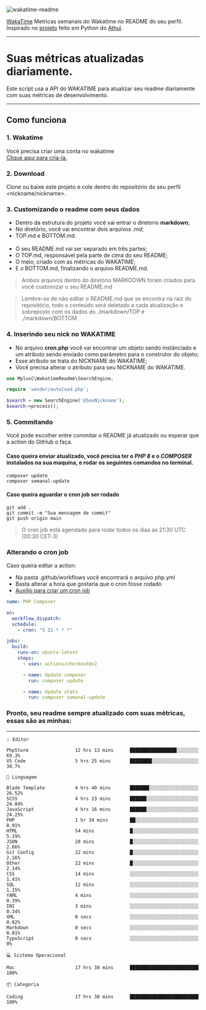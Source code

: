 ![wakatime-readme](https://socialify.git.ci/bymatheus/wakatime-readme/image?description=1&descriptionEditable=M%C3%A9tricas%20semanais%20do%20Wakatime%20no%20seu%20README%20de%20perfil.&font=KoHo&forks=1&language=1&owner=1&pattern=Signal&stargazers=1&theme=Dark)

[WakaTime](https://wakatime.com) Metricas semanais do Wakatime no README do seu perfil. <br>
Inspirado no [projeto](https://github.com/athul/waka-readme) feito em Python do [Athul](https://github.com/athul).
___

# Suas métricas atualizadas diariamente.
Este script usa a API do WAKATIME para atualizar seu readme diariamente com suas métricas de desenvolvimento.

___

## Como funciona

### 1. Wakatime
Você precisa criar uma conta no wakatime <br>
[Clique aqui para cria-la.](https://wakatime.com) 

### 2. Download
Clone ou baixe este projeto e cole dentro do repositório do seu perfil <nickname/nickname>.

### 3. Customizando o readme com seus dados
- Dentro da estrutura do projeto você vai entrar o diretorio **markdown**;  
- No diretório, você vai encontrar dois arquivos *.md*;
- TOP.md e BOTTOM.md.
<br><br>
- O seu README.md vai ser separado em três partes; 
- O TOP.md, responsável pela parte de cima do seu README;
- O meio, criado com as métricas do WAKATIME;
- E o BOTTOM.md, finalizando o arquivo README.md.<br>

> Ambos arquivos dentro do diretório MARKDOWN foram criados para você customizar o seu README.md

> Lembre-se de não editar o README.md que se encontra na raiz do repositório, todo o conteúdo será deletado a cada atualização e sobreposto com os dados do ./markdown/TOP e ./markdown/BOTTOM

### 4. Inserindo seu nick no WAKATIME
- No arquivo **cron.php** você vai encontrar um objeto sendo instânciado e um atributo sendo enviado como parâmetro para o construtor do objeto;
- Esse atributo se trata do NICKNAME do WAKATIME;
- Você precisa alterar o atributo para seu NICKNAME do WAKATIME.

```php
use MplusC\WakatimeReadme\SearchEngine;

require 'vendor/autoload.php';

$search = new SearchEngine('@SeuNickname');
$search->process();
```

### 5. Commitando
Você pode escolher entre commitar o README já atualizado ou esperar que a action do GitHub o faça. <br>

#### Caso queira enviar atualizado, você precisa ter o *PHP 8* e o *COMPOSER* instalados na sua maquina, e rodar os seguintes comandos no terminal.
```composer
composer update
composer semanal-update 
```

#### Caso queira aguardar o cron job ser rodado 
```git 
git add .
git commit -m "Sua mensagem de commit"
git push origin main
```

>O cron job está agendado para rodar todos os dias as 21:30 UTC (00:30 CET-3) 

### Alterando o cron job
Caso queira editar a action:

- Na pasta .github/workflows você encontrará o arquivo php.yml
- Basta alterar a hora que gostaria que o cron fosse rodado
- [Auxilio para criar um cron job](https://crontab.guru)

```yml
name: PHP Composer

on:
  workflow_dispatch:
  schedule:
    - cron: "5 21 * * *"

jobs:
  build:
    runs-on: ubuntu-latest
    steps:
      - uses: actions/checkout@v2

      - name: Update composer
        run: composer update

      - name: Update stats
        run: composer semanal-update
```

### Pronto, seu readme sempre atualizado com suas métricas, essas são as minhas:

___
```text
💡 Editor

PhpStorm                 12 hrs 13 mins      █████████████████░░░░░░░░      69.3%
VS Code                  5 hrs 25 mins       ████████░░░░░░░░░░░░░░░░░      30.7%
```
```text
💬 Linguagem

Blade Template           4 hrs 40 mins       ███████░░░░░░░░░░░░░░░░░░     26.52%
SCSS                     4 hrs 23 mins       ██████░░░░░░░░░░░░░░░░░░░     24.84%
JavaScript               4 hrs 16 mins       ██████░░░░░░░░░░░░░░░░░░░     24.25%
PHP                      1 hr 34 mins        ██░░░░░░░░░░░░░░░░░░░░░░░      8.91%
HTML                     54 mins             █░░░░░░░░░░░░░░░░░░░░░░░░      5.19%
JSON                     28 mins             █░░░░░░░░░░░░░░░░░░░░░░░░      2.66%
Git Config               22 mins             █░░░░░░░░░░░░░░░░░░░░░░░░      2.16%
Other                    22 mins             █░░░░░░░░░░░░░░░░░░░░░░░░      2.14%
CSS                      14 mins             ░░░░░░░░░░░░░░░░░░░░░░░░░      1.41%
SQL                      12 mins             ░░░░░░░░░░░░░░░░░░░░░░░░░      1.15%
YAML                     4 mins              ░░░░░░░░░░░░░░░░░░░░░░░░░      0.39%
INI                      3 mins              ░░░░░░░░░░░░░░░░░░░░░░░░░      0.34%
XML                      0 secs              ░░░░░░░░░░░░░░░░░░░░░░░░░      0.02%
Markdown                 0 secs              ░░░░░░░░░░░░░░░░░░░░░░░░░      0.01%
TypeScript               0 secs              ░░░░░░░░░░░░░░░░░░░░░░░░░         0%
```
```text
💻 Sistema Operacional

Mac                      17 hrs 38 mins      █████████████████████████       100%
```
```text
📦 Categoria

Coding                   17 hrs 38 mins      █████████████████████████       100%
```
